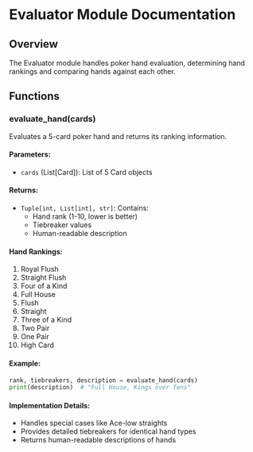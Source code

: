 # Evaluator Module Documentation

## Overview
The Evaluator module handles poker hand evaluation, determining hand rankings and comparing hands against each other.

## Functions

### evaluate_hand(cards)
Evaluates a 5-card poker hand and returns its ranking information.

#### Parameters:
- `cards` (List[Card]): List of 5 Card objects

#### Returns:
- `Tuple[int, List[int], str]`: Contains:
  - Hand rank (1-10, lower is better)
  - Tiebreaker values
  - Human-readable description

#### Hand Rankings:
1. Royal Flush
2. Straight Flush
3. Four of a Kind
4. Full House
5. Flush
6. Straight
7. Three of a Kind
8. Two Pair
9. One Pair
10. High Card

#### Example:
```python
rank, tiebreakers, description = evaluate_hand(cards)
print(description)  # "Full House, Kings over Tens"
```

#### Implementation Details:
- Handles special cases like Ace-low straights
- Provides detailed tiebreakers for identical hand types
- Returns human-readable descriptions of hands 